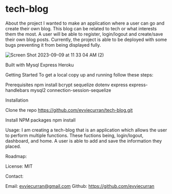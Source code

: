 # tech-blog

About the project
I wanted to make an application where a user can go and create their own blog. This blog can be related to tech or what interests them the most. A user will be able to register, login/logout and create/save their own blog posts. Currently, the project is able to be deployed with some bugs preventing it from being displayed fully. 

![Screen Shot 2023-09-09 at 11 33 04 AM (2)](https://github.com/evviecurran/tech-blog/assets/125322606/878b3f8e-8fbb-4e9d-88bc-2c29cd01ace1)



Built with
Mysql
Express
Heroku

Getting Started 
To get a local copy up and running follow these steps: 

Prerequisites
npm install
bcrypt
sequelize
dotenv
express
express-handlebars
mysql2
connection-session-sequelize

Installation

Clone the repo
https://github.com/evviecurran/tech-blog.git

Install NPM packages
npm install


Usage:
I am creating a tech-blog that is an application which allows the user to perform multiple functions. These fuctions being, login/logout, dashboard, and home. A user is able to add and save the information they placed. 


Roadmap:

License:
MIT

Contact:

Email: evviecurran@gmail.com
Github: https://github.com/evviecurran



